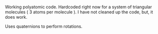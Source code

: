 Working polyatomic code. Hardcoded right now for a system of triangular molecules ( 3 atoms per molecule ). I have not cleaned up the code, but, it does work.

Uses quaternions to perform rotations.
